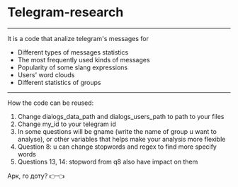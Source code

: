 # Telegram-research
___________________________________________________
It is a code that analize telegram's messages for
  - Different types of messages statistics
  - The most frequently used kinds of messages
  - Popularity of some slang expressions
  - Users' word clouds
  - Different statistics of groups
___________________________________________________
How the code can be reused:
  1. Change dialogs_data_path and dialogs_users_path to path to your files
  2. Change my_id to your telegram id
  3. In some questions will be gname (write the name of group u want to analyse), or other variables that helps make your analysis more flexible
  4. Question 8: u can change stopwords and regex to find more specify words
  5. Questions 13, 14: stopword from q8 also have impact on them

Арк, го доту? 👉👈
